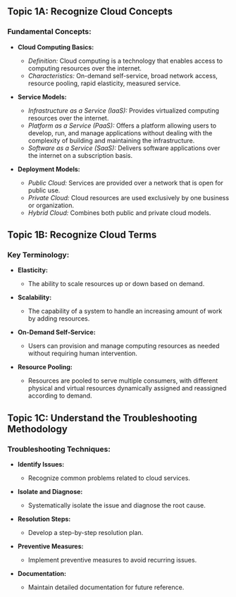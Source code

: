 ## Topic 1A: Recognize Cloud Concepts

### Fundamental Concepts:

- **Cloud Computing Basics:**
  - *Definition:* Cloud computing is a technology that enables access to computing resources over the internet.
  - *Characteristics:* On-demand self-service, broad network access, resource pooling, rapid elasticity, measured service.

- **Service Models:**
  - *Infrastructure as a Service (IaaS):* Provides virtualized computing resources over the internet.
  - *Platform as a Service (PaaS):* Offers a platform allowing users to develop, run, and manage applications without dealing with the complexity of building and maintaining the infrastructure.
  - *Software as a Service (SaaS):* Delivers software applications over the internet on a subscription basis.

- **Deployment Models:**
  - *Public Cloud:* Services are provided over a network that is open for public use.
  - *Private Cloud:* Cloud resources are used exclusively by one business or organization.
  - *Hybrid Cloud:* Combines both public and private cloud models.

## Topic 1B: Recognize Cloud Terms

### Key Terminology:

- **Elasticity:**
  - The ability to scale resources up or down based on demand.

- **Scalability:**
  - The capability of a system to handle an increasing amount of work by adding resources.

- **On-Demand Self-Service:**
  - Users can provision and manage computing resources as needed without requiring human intervention.

- **Resource Pooling:**
  - Resources are pooled to serve multiple consumers, with different physical and virtual resources dynamically assigned and reassigned according to demand.

## Topic 1C: Understand the Troubleshooting Methodology

### Troubleshooting Techniques:

- **Identify Issues:**
  - Recognize common problems related to cloud services.

- **Isolate and Diagnose:**
  - Systematically isolate the issue and diagnose the root cause.

- **Resolution Steps:**
  - Develop a step-by-step resolution plan.

- **Preventive Measures:**
  - Implement preventive measures to avoid recurring issues.

- **Documentation:**
  - Maintain detailed documentation for future reference.
